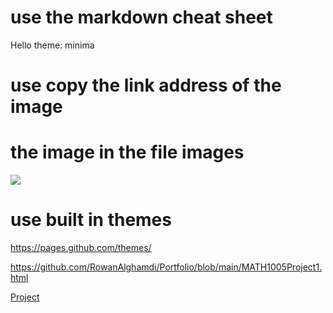 # use the markdown cheat sheet 
Hello 
theme: minima
# use copy the link address of the image 
# the image in the file images
![](/images/image1.jpeg)

# use built in themes 
https://pages.github.com/themes/

https://github.com/RowanAlghamdi/Portfolio/blob/main/MATH1005Project1.html
<p><a href="MATH1005Project1.html">Project</a>
